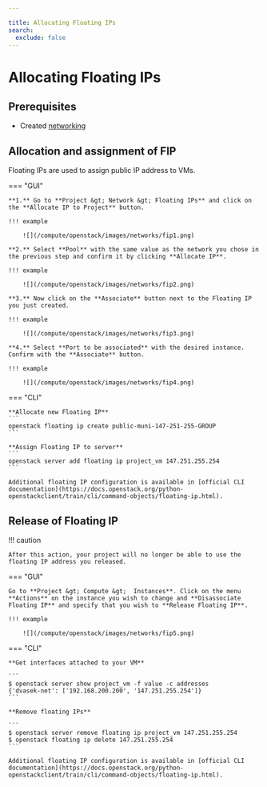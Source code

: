 ```yaml
---

title: Allocating Floating IPs
search:
  exclude: false
---
```


# Allocating Floating IPs

## Prerequisites

- Created [networking](../how-to-guides/create-networking.md)

## Allocation and assignment of FIP

Floating IPs are used to assign public IP address to VMs.

=== "GUI"

    **1.** Go to **Project &gt; Network &gt; Floating IPs** and click on the **Allocate IP to Project** button.

    !!! example

        ![](/compute/openstack/images/networks/fip1.png)

    **2.** Select **Pool** with the same value as the network you chose in the previous step and confirm it by clicking **Allocate IP**.

    !!! example

        ![](/compute/openstack/images/networks/fip2.png)

    **3.** Now click on the **Associate** button next to the Floating IP you just created.

    !!! example

        ![](/compute/openstack/images/networks/fip3.png)

    **4.** Select **Port to be associated** with the desired instance. Confirm with the **Associate** button.

    !!! example

        ![](/compute/openstack/images/networks/fip4.png)

=== "CLI"

    **Allocate new Floating IP**
    ```
    openstack floating ip create public-muni-147-251-255-GROUP
    ```

    **Assign Floating IP to server**
    ```
    openstack server add floating ip project_vm 147.251.255.254
    ```

    Additional floating IP configuration is available in [official CLI documentation](https://docs.openstack.org/python-openstackclient/train/cli/command-objects/floating-ip.html).


## Release of Floating IP

!!! caution

    After this action, your project will no longer be able to use the floating IP address you released.

=== "GUI"

    Go to **Project &gt; Compute &gt;  Instances**. Click on the menu **Actions** on the instance you wish to change and **Disassociate Floating IP** and specify that you wish to **Release Floating IP**.

    !!! example

        ![](/compute/openstack/images/networks/fip5.png)


=== "CLI"

    **Get interfaces attached to your VM**

    ```
    $ openstack server show project_vm -f value -c addresses
    {'dvasek-net': ['192.168.200.200', '147.251.255.254']}
    ```

    **Remove floating IPs**

    ```
    $ openstack server remove floating ip project_vm 147.251.255.254
    $ openstack floating ip delete 147.251.255.254
    ```

    Additional floating IP configuration is available in [official CLI documentation](https://docs.openstack.org/python-openstackclient/train/cli/command-objects/floating-ip.html).
